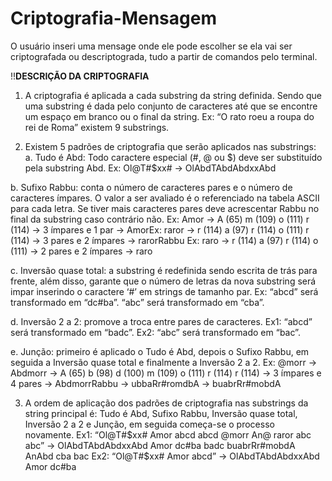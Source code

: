 # Criptografia-Mensagem

O usuário inseri uma mensage onde ele pode escolher se ela vai ser criptografada ou descriptograda, tudo a partir de comandos pelo terminal. 

!!**DESCRIÇÃO DA CRIPTOGRAFIA**
1. A criptografia é aplicada a cada substring da string definida. Sendo que uma
substring é dada pelo conjunto de caracteres até que se encontre um espaço em
branco ou o final da string. Ex: “O rato roeu a roupa do rei de Roma” existem 9
substrings.


2. Existem 5 padrões de criptografia que serão aplicados nas substrings:
a. Tudo é Abd: Todo caractere especial (#, @ ou $) deve ser substituído pela substring Abd.
Ex: Ol@T#$xx# -> OlAbdTAbdAbdxxAbd

b. Sufixo Rabbu: conta o número de caracteres pares e o número de caracteres ímpares. O valor a ser avaliado é o referenciado na tabela ASCII para cada letra. Se tiver mais caracteres pares deve acrescentar Rabbu no final da substring caso contrário não.
Ex: Amor -> A (65) m (109) o (111) r (114) -> 3 ímpares e 1 par -> AmorEx: raror -> r (114) a (97) r (114) o (111) r (114) -> 3 pares e 2 ímpares ->
rarorRabbu
Ex: raro -> r (114) a (97) r (114) o (111) -> 2 pares e 2 ímpares -> raro

c. Inversão quase total: a substring é redefinida sendo escrita de trás para frente, além disso, garante que o número de letras da nova substring será impar inserindo o caractere ‘#’ em strings de tamanho par.
Ex: “abcd” será transformado em “dc#ba”.
“abc” será transformado em “cba”.

d. Inversão 2 a 2: promove a troca entre pares de caracteres.
Ex1: “abcd” será transformado em “badc”.
Ex2: “abc” será transformado em “bac”.

e. Junção: primeiro é aplicado o Tudo é Abd, depois o Sufixo Rabbu, em seguida a Inversão quase total e finalmente a Inversão 2 a 2.
Ex: @morr -> Abdmorr -> A (65) b (98) d (100) m (109) o (111) r (114) r (114) -> 3 ímpares e 4 pares -> AbdmorrRabbu -> ubbaRr#romdbA -> buabrRr#mobdA

3. A ordem de aplicação dos padrões de criptografia nas substrings da string principal é: Tudo é Abd, Sufixo Rabbu, Inversão quase total, Inversão 2 a 2 e Junção, em seguida começa-se o processo novamente.
Ex1: “Ol@T#$xx# Amor abcd abcd @morr An@ raror abc abc” -> OlAbdTAbdAbdxxAbd Amor dc#ba badc buabrRr#mobdA AnAbd cba bac
Ex2: “Ol@T#$xx# Amor abcd” -> OlAbdTAbdAbdxxAbd Amor dc#ba
